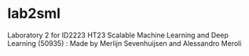 # lab2sml
Laboratory 2 for ID2223 HT23 Scalable Machine Learning and Deep Learning (50935) : Made by Merlijn Sevenhuijsen and Alessandro Meroli
